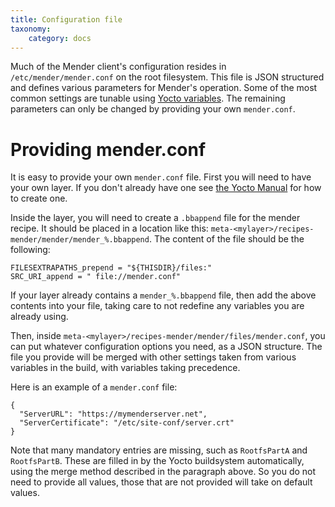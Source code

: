 ```yaml
---
title: Configuration file
taxonomy:
    category: docs
---
```


Much of the Mender client's configuration resides in `/etc/mender/mender.conf`
on the root filesystem. This file is JSON structured and defines various
parameters for Mender's operation. Some of the most common settings are tunable
using [Yocto
variables](../artifacts/image-configuration#configuring-polling-intervals). The
remaining parameters can only be changed by providing your own `mender.conf`.


# Providing mender.conf

It is easy to provide your own `mender.conf` file. First you will need to have
your own layer. If you don't already have one see [the Yocto
Manual](http://www.yoctoproject.org/docs/latest/mega-manual/mega-manual.html#creating-your-own-layer)
for how to create one.

Inside the layer, you will need to create a `.bbappend` file for the mender
recipe. It should be placed in a location like this:
`meta-<mylayer>/recipes-mender/mender/mender_%.bbappend`. The content of the
file should be the following:

```
FILESEXTRAPATHS_prepend = "${THISDIR}/files:"
SRC_URI_append = " file://mender.conf"
```

If your layer already contains a `mender_%.bbappend` file, then add the above
contents into your file, taking care to not redefine any variables you are
already using.

Then, inside `meta-<mylayer>/recipes-mender/mender/files/mender.conf`, you can
put whatever configuration options you need, as a JSON structure. The file you
provide will be merged with other settings taken from various variables in the
build, with variables taking precedence.

Here is an example of a `mender.conf` file:

```
{
  "ServerURL": "https://mymenderserver.net",
  "ServerCertificate": "/etc/site-conf/server.crt"
}
```

Note that many mandatory entries are missing, such as `RootfsPartA` and
`RootfsPartB`. These are filled in by the Yocto buildsystem automatically, using
the merge method described in the paragraph above. So you do not need to provide
all values, those that are not provided will take on default values.
